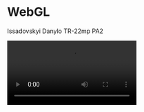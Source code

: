 # WebGL

Issadovskyi Danylo TR-22mp PA2

![image](https://github.com/danilissadovski/WebGL_VR/blob/PA2/video-2023-06-06-20-57-24-nz0biabd-fyso9cep-wgklej6z-sy0o7tbm-mrmyrfez_lK9gXFk9.mp4)

